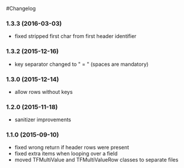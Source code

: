 #Changelog

### 1.3.3 (2016-03-03)

- fixed stripped first char from first header identifier

### 1.3.2 (2015-12-16)

- key separator changed to " = " (spaces are mandatory)

### 1.3.0 (2015-12-14)

- allow rows without keys

### 1.2.0 (2015-11-18)

- sanitizer improvements

### 1.1.0 (2015-09-10)

- fixed wrong return if header rows were present
- fixed extra items when looping over a field
- moved TFMultiValue and TFMultiValueRow classes to separate files

